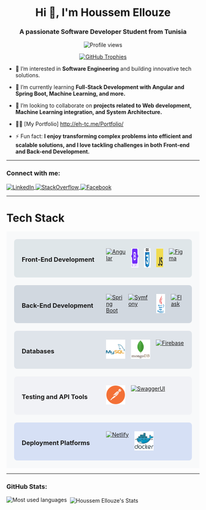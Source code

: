 
<h1 align="center">Hi 👋, I'm Houssem Ellouze</h1>
<h3 align="center">A passionate Software Developer Student from Tunisia</h3>

<p align="center"> 
  <img src="https://komarev.com/ghpvc/?username=houssem-ellouze&label=Profile%20views&color=0e75b6&style=flat" alt="Profile views" />
</p>

<p align="center">
  <a href="https://github.com/ryo-ma/github-profile-trophy">
    <img src="https://github-profile-trophy.vercel.app/?username=houssem-ellouze&theme=onedark&margin-w=15&margin-h=15" alt="GitHub Trophies" />
  </a>
</p>


- 🔭 I’m interested in **Software Engineering** and building innovative tech solutions.
  
- 🌱 I’m currently learning **Full-Stack Development with Angular and Spring Boot, Machine Learning, and more.**

- 👯 I’m looking to collaborate on **projects related to Web development, Machine Learning integration, and System Architecture.**

- 👨‍💻 [My Portfolio] http://eh-tc.me/Portfolio/

- ⚡ Fun fact: **I enjoy transforming complex problems into efficient and scalable solutions, and I love tackling challenges in both Front-end and Back-end Development.**

---

<h3 align="left">Connect with me:</h3>
<p align="left">
  <a href="https://linkedin.com/in/houssem-ellouze-b51b0b211" target="blank">
    <img align="center" src="https://raw.githubusercontent.com/rahuldkjain/github-profile-readme-generator/master/src/images/icons/Social/linked-in-alt.svg" alt="LinkedIn" height="50" width="50" />
  </a>
  <a href="https://stackoverflow.com/users/houssem-ellouze" target="blank">
    <img align="center" src="https://raw.githubusercontent.com/rahuldkjain/github-profile-readme-generator/master/src/images/icons/Social/stack-overflow.svg" alt="StackOverflow" height="50" width="50" />
  </a>
  <a href="https://fb.com/100090082430281" target="blank">
    <img align="center" src="https://raw.githubusercontent.com/rahuldkjain/github-profile-readme-generator/master/src/images/icons/Social/facebook.svg" alt="Facebook" height="50" width="50" />
  </a>
</p>

---
<h1>Tech Stack</h1>
<div style="display: flex; flex-direction: column; gap: 20px; padding: 20px; background-color: #f8f9fa;">

  <!-- Front-End Development -->
  <div style="display: flex; align-items: center; gap: 20px; background-color: #dfe6e9; padding: 20px; border-radius: 8px;">
    <h3 style="min-width: 200px;">Front-End Development</h3>
    <div style="display: flex; gap: 15px;">
      <a href="https://angular.io" target="_blank">
        <img src="https://angular.io/assets/images/logos/angular/angular.svg" alt="Angular" width="50" height="50"/>
      </a>
      <a href="https://getbootstrap.com" target="_blank">
        <img src="https://raw.githubusercontent.com/devicons/devicon/master/icons/bootstrap/bootstrap-plain-wordmark.svg" alt="Bootstrap" width="50" height="50"/>
      </a>
      <a href="https://www.w3schools.com/css/" target="_blank">
        <img src="https://raw.githubusercontent.com/devicons/devicon/master/icons/css3/css3-original-wordmark.svg" alt="CSS3" width="50" height="50"/>
      </a>
      <a href="https://developer.mozilla.org/en-US/docs/Web/JavaScript" target="_blank">
        <img src="https://raw.githubusercontent.com/devicons/devicon/master/icons/javascript/javascript-original.svg" alt="JavaScript" width="50" height="50"/>
      </a>
      <a href="https://figma.com/" target="_blank">
        <img src="https://www.vectorlogo.zone/logos/figma/figma-icon.svg" alt="Figma" width="50" height="50"/>
      </a>
    </div>
  </div>

  <!-- Back-End Development -->
  <div style="display: flex; align-items: center; gap: 20px; background-color: #d1d8e0; padding: 20px; border-radius: 8px;">
    <h3 style="min-width: 200px;">Back-End Development</h3>
    <div style="display: flex; gap: 15px;">
      <a href="https://spring.io/" target="_blank">
        <img src="https://www.vectorlogo.zone/logos/springio/springio-icon.svg" alt="Spring Boot" width="50" height="50"/>
      </a>
      <a href="https://symfony.com/" target="_blank">
        <img src="https://symfony.com/logos/symfony_black_03.svg" alt="Symfony" width="50" height="50"/>
      </a>
      <a href="https://www.java.com" target="_blank">
        <img src="https://raw.githubusercontent.com/devicons/devicon/master/icons/java/java-original.svg" alt="Java" width="50" height="50"/>
      </a>
      <a href="https://flask.palletsprojects.com/" target="_blank">
        <img src="https://www.vectorlogo.zone/logos/pocoo_flask/pocoo_flask-icon.svg" alt="Flask" width="50" height="50"/>
      </a>
    </div>
  </div>

  <!-- Databases -->
  <div style="display: flex; align-items: center; gap: 20px; background-color: #dfe4ea; padding: 20px; border-radius: 8px;">
    <h3 style="min-width: 200px;">Databases</h3>
    <div style="display: flex; gap: 15px;">
      <a href="https://www.mysql.com/" target="_blank">
        <img src="https://raw.githubusercontent.com/devicons/devicon/master/icons/mysql/mysql-original-wordmark.svg" alt="MySQL" width="50" height="50"/>
      </a>
      <a href="https://www.mongodb.com/" target="_blank">
        <img src="https://raw.githubusercontent.com/devicons/devicon/master/icons/mongodb/mongodb-original-wordmark.svg" alt="MongoDB" width="50" height="50"/>
      </a>
      <a href="https://firebase.google.com/" target="_blank">
        <img src="https://www.vectorlogo.zone/logos/firebase/firebase-icon.svg" alt="Firebase" width="50" height="50"/>
      </a>
    </div>
  </div>

  <!-- Testing and API Tools -->
  <div style="display: flex; align-items: center; gap: 20px; background-color: #f1f2f6; padding: 20px; border-radius: 8px;">
    <h3 style="min-width: 200px;">Testing and API Tools</h3>
    <div style="display: flex; gap: 15px;">
      <a href="https://www.postman.com" target="_blank">
        <img src="https://raw.githubusercontent.com/devicons/devicon/master/icons/postman/postman-original.svg" alt="Postman" width="50" height="50"/>
      </a>
      <a href="https://swagger.io/tools/swagger-ui/" target="_blank">
        <img src="https://static1.smartbear.co/swagger/media/assets/images/swagger_logo.svg" alt="SwaggerUI" width="50" height="50"/>
      </a>
    </div>
  </div>

  <!-- Deployment Platforms -->
  <div style="display: flex; align-items: center; gap: 20px; background-color: #d6e0f5; padding: 20px; border-radius: 8px;">
    <h3 style="min-width: 200px;">Deployment Platforms</h3>
    <div style="display: flex; gap: 15px;">
      <a href="https://www.netlify.com" target="_blank">
        <img src="https://cdn.iconscout.com/icon/free/png-256/netlify-3628945-3029960.png" alt="Netlify" width="50" height="50"/>
      </a>
      <a href="https://www.docker.com/" target="_blank">
        <img src="https://raw.githubusercontent.com/devicons/devicon/master/icons/docker/docker-original-wordmark.svg" alt="Docker" width="50" height="50"/>
      </a>
    </div>
  </div>

</div>







---

<h3 align="left">GitHub Stats:</h3>
<p>
  <img align="left" src="https://github-readme-stats.vercel.app/api/top-langs?username=houssem-ellouze&show_icons=true&locale=en&layout=compact&theme=radical" alt="Most used languages" />
</p>

<p>&nbsp;
  <img align="center" src="https://github-readme-stats.vercel.app/api?username=houssem-ellouze&show_icons=true&locale=en&theme=radical" alt="Houssem Ellouze's Stats" />
</p>



